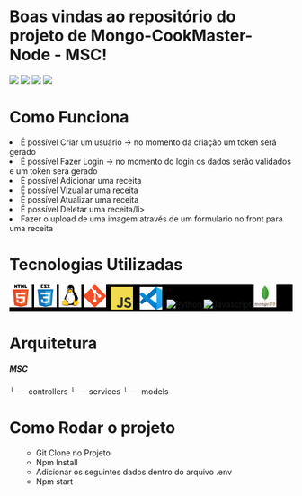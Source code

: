 

# Boas vindas ao repositório do projeto de Mongo-CookMaster-Node - MSC!


<img src="https://media.giphy.com/media/eMHkgSjmEktUgTGmUd/giphy.gif" height="350" /> <img src="https://media.giphy.com/media/eY43ayCK8Yk7MsDFPv/giphy.gif" height="350" /> <img src="https://media.giphy.com/media/0NNGqcLUN7QLGR8Orh/giphy.gif" height="350" /> <img src="https://media.giphy.com/media/HbPRd3CLk4yPcZ6rbF/giphy.gif" height="350" /> 





# Como Funciona
<li> É possível Criar um usuário -> no momento da criação um token será gerado </li>
<li> É possível Fazer Login -> no momento do login os dados serão validados e um token será gerado</li>
<li> É possível Adicionar uma receita </li>
<li> É possível Vizualiar uma receita</li>
<li> É possível Atualizar uma receita</li>
<li> É possível Deletar uma receita/li>
<li> Fazer o upload de uma imagem através de um formulario no front para uma receita</li>


# Tecnologias Utilizadas
<p align="center">
 <div style="background-color:black">
<img src="https://raw.githubusercontent.com/devicons/devicon/master/icons/html5/html5-original-wordmark.svg" alt="html5" style="max-width:100%;" width="40" height="40">
<img src="https://raw.githubusercontent.com/devicons/devicon/master/icons/css3/css3-original-wordmark.svg" alt="css3" style="max-width:100%;" width="40" height="40">
<img src="https://raw.githubusercontent.com/devicons/devicon/master/icons/linux/linux-original.svg" alt="linux" style="max-width:100%;" width="40" height="40">
<img src="https://raw.githubusercontent.com/devicons/devicon/master/icons/git/git-original.svg" alt="git" style="max-width:100%;" width="40" height="40">
<img src="https://raw.githubusercontent.com/github/explore/80688e429a7d4ef2fca1e82350fe8e3517d3494d/topics/javascript/javascript.png" alt="Javascript" height="40" style="vertical-align:top; margin:4px">
<img src="https://raw.githubusercontent.com/github/explore/80688e429a7d4ef2fca1e82350fe8e3517d3494d/topics/visual-studio-code/visual-studio-code.png" alt="VS Code" height="40" style="vertical-align:top; margin:4px">
<img src="https://camo.githubusercontent.com/5acc300e4d5a9dcf83d583f3cc5d92f4d90357fa7b980f7e979ec4c00b2e76d4/68747470733a2f2f7777772e7365656b706e672e636f6d2f706e672f64657461696c2f38302d3830333532395f766563746f722d6a6176617363726970742d6e6f64652d6a732d6a70672d626c61636b2d616e642d77686974652e706e67" alt="Python" height="40" data-canonical-src="https://www.seekpng.com/png/detail/80-803529_vector-javascript-node-js-jpg-black-and-white.png" style="max-width: 100%;">
<img src="https://camo.githubusercontent.com/6b313de5c5708d4804e0d75f10b9a826e33002913033dee01bc2547e9c85aec4/68747470733a2f2f692e7974696d672e636f6d2f76692f77566f2d554d69743549672f6d617872657364656661756c742e6a7067" alt="Javascript" height="40" data-canonical-src="https://i.ytimg.com/vi/wVo-UMit5Ig/maxresdefault.jpg" style="max-width: 100%;">
<img src="https://raw.githubusercontent.com/devicons/devicon/master/icons/mongodb/mongodb-original-wordmark.svg" alt="mongodb" width="40" height="40" style="max-width: 100%;">


</p>
</div>

# Arquitetura 

<h5> MSC </h5>
└── controllers
└── services
└── models


# Como Rodar o projeto
<ol>
  <ul>
  <li> Git Clone no Projeto</li>
  <li> Npm Install</li>
   <li> Adicionar os seguintes dados dentro do arquivo .env</li>
     <li> Npm start</li>
 </ul>
 </ol>
